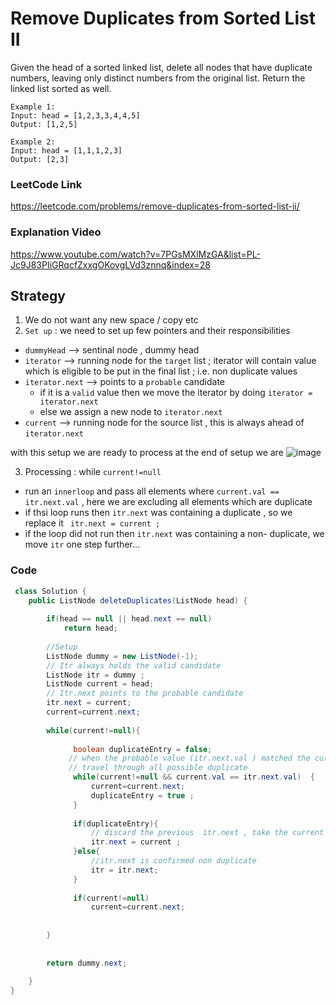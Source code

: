 #  Remove Duplicates from Sorted List II
 
Given the head of a sorted linked list, delete all nodes that have duplicate numbers, leaving only distinct numbers from the original list. Return the linked list sorted as well.
 
````
Example 1:
Input: head = [1,2,3,3,4,4,5]
Output: [1,2,5]
````
````
Example 2:
Input: head = [1,1,1,2,3]
Output: [2,3]
````


### LeetCode Link 
https://leetcode.com/problems/remove-duplicates-from-sorted-list-ii/ 

### Explanation Video 
https://www.youtube.com/watch?v=7PGsMXlMzGA&list=PL-Jc9J83PIiGRqcfZxxgOKovgLVd3znnq&index=28 

## Strategy
1. We do not want any new space / copy etc 
2. `Set up` :   we need to set up few pointers and their responsibilities 
 - `dummyHead` -->  sentinal node , dummy head 
 - `iterator` --> running node for the `target` list  ; iterator will contain value which is eligible to be put in the final list ; i.e. non duplicate values 
 - `iterator.next` -->  points to a `probable` candidate 
    -  if it is a `valid` value  then we move the iterator by doing  `iterator = iterator.next`
    -  else we assign a new node to `iterator.next` 
 - `current` --> running node for the source list  , this is always ahead of `iterator.next`

 with this setup we are ready to process 
 at the end of setup we are 
 ![image](https://user-images.githubusercontent.com/8110582/166985188-24d2109e-9ea2-423b-a3a7-94c857934277.png)

 
 3. Processing  : while `current!=null`
   - run an `innerloop` and pass all elements where `current.val == itr.next.val` , here we are excluding all elements which are duplicate 
   - if thsi loop runs then `itr.next` was containing a duplicate , so we replace it ` itr.next = current ;`
   - if the loop did not run then `itr.next` was containing a non-  duplicate, we move `itr` one step further...



### Code
````java
 class Solution {
    public ListNode deleteDuplicates(ListNode head) {
        
        if(head == null || head.next == null)
            return head;
        
        //Setup
        ListNode dummy = new ListNode(-1);
        // Itr always holds the valid candidate
        ListNode itr = dummy ;
        ListNode current = head; 
        // Itr.next points to the probable candidate 
        itr.next = current;
        current=current.next;
        
        while(current!=null){
         
              boolean duplicateEntry = false; 
             // when the probable value (itr.next.val ) matched the current value 
             // travel through all possible duplicate  
              while(current!=null && current.val == itr.next.val)  {
                  current=current.next; 
                  duplicateEntry = true ;
              }
              
              if(duplicateEntry){
                  // discard the previous  itr.next , take the current as  itr.next
                  itr.next = current ;
              }else{
                  //itr.next is confirmed non duplicate 
                  itr = itr.next; 
              }
              
              if(current!=null)
                  current=current.next;
             
                      
        }
        
        
        return dummy.next;
        
    }
}
````
